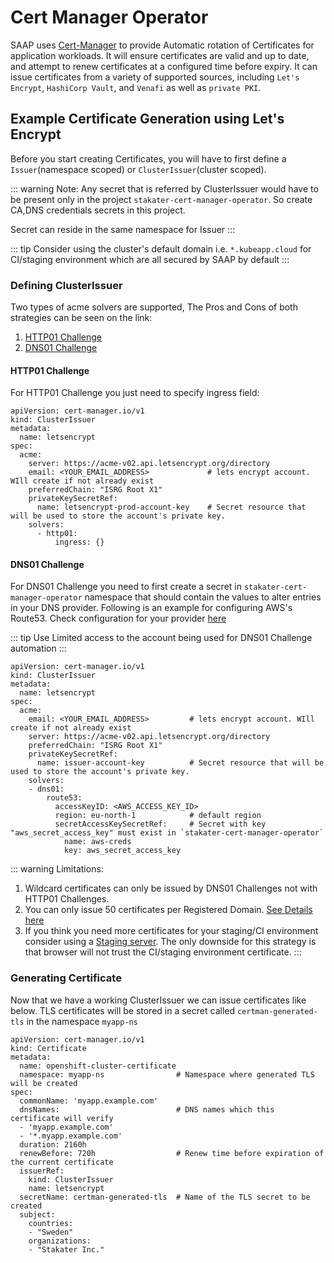 # Cert Manager Operator

SAAP uses [Cert-Manager](https://cert-manager.io/) to provide Automatic rotation of Certificates for application workloads.
It will ensure certificates are valid and up to date, and attempt to renew certificates at a configured time before expiry. It can issue certificates from a variety of supported sources, including `Let's Encrypt`, `HashiCorp Vault`, and `Venafi` as well as `private PKI`.

## Example Certificate Generation using Let's Encrypt

Before you start creating Certificates, you will have to first define a `Issuer`(namespace scoped) or `ClusterIssuer`(cluster scoped).

::: warning Note:
Any secret that is referred by ClusterIssuer would have to be present only in the project `stakater-cert-manager-operator`. So create CA,DNS credentials secrets in this project.

Secret can reside in the same namespace for Issuer
:::

::: tip
Consider using the cluster's default domain i.e. `*.kubeapp.cloud` for CI/staging environment which are all secured by SAAP by default
:::

### Defining ClusterIssuer

Two types of acme solvers are supported, The Pros and Cons of both strategies can be seen on the link:

1. [HTTP01 Challenge](https://letsencrypt.org/docs/challenge-types/#http-01-challenge)
2. [DNS01 Challenge](https://letsencrypt.org/docs/challenge-types/#dns-01-challenge)


#### HTTP01 Challenge
For HTTP01 Challenge you just need to specify ingress field:
```
apiVersion: cert-manager.io/v1
kind: ClusterIssuer
metadata:
  name: letsencrypt
spec:
  acme:
    server: https://acme-v02.api.letsencrypt.org/directory
    email: <YOUR_EMAIL_ADDRESS>             # lets encrypt account. WIll create if not already exist
    preferredChain: "ISRG Root X1"
    privateKeySecretRef:
      name: letsencrypt-prod-account-key    # Secret resource that will be used to store the account's private key.
    solvers:
      - http01:
          ingress: {}
```

#### DNS01 Challenge
For DNS01 Challenge you need to first create a secret in `stakater-cert-manager-operator` namespace that should contain the values to alter entries in your DNS provider. Following is an example for configuring AWS's Route53. Check configuration for your provider [here](https://cert-manager.io/v1.7-docs/configuration/acme/dns01/#supported-dns01-providers)

::: tip
 Use Limited access to the account being used for DNS01 Challenge automation 
:::

```
apiVersion: cert-manager.io/v1
kind: ClusterIssuer
metadata:
  name: letsencrypt
spec:
  acme:
    email: <YOUR_EMAIL_ADDRESS>         # lets encrypt account. WIll create if not already exist
    server: https://acme-v02.api.letsencrypt.org/directory
    preferredChain: "ISRG Root X1"
    privateKeySecretRef:
      name: issuer-account-key          # Secret resource that will be used to store the account's private key.
    solvers:
    - dns01:
        route53:
          accessKeyID: <AWS_ACCESS_KEY_ID>
          region: eu-north-1            # default region
          secretAccessKeySecretRef:     # Secret with key "aws_secret_access_key" must exist in `stakater-cert-manager-operator`
            name: aws-creds
            key: aws_secret_access_key  
```

::: warning Limitations:

1. Wildcard certificates can only be issued by DNS01 Challenges not with HTTP01 Challenges.
2. You can only issue 50 certificates per Registered Domain. [See Details here](https://letsencrypt.org/docs/rate-limits/)
3. If you think you need more certificates for your staging/CI environment consider using a [Staging server](https://letsencrypt.org/docs/staging-environment/). The only downside for this strategy is that browser will not trust the CI/staging environment certificate.
:::

### Generating Certificate

Now that we have a working ClusterIssuer we can issue certificates like below. TLS certificates will be stored in a secret called `certman-generated-tls` in the namespace `myapp-ns`

```
apiVersion: cert-manager.io/v1
kind: Certificate
metadata:
  name: openshift-cluster-certificate
  namespace: myapp-ns                # Namespace where generated TLS will be created
spec:
  commonName: 'myapp.example.com'
  dnsNames:                          # DNS names which this certificate will verify
  - 'myapp.example.com'
  - '*.myapp.example.com'
  duration: 2160h
  renewBefore: 720h                  # Renew time before expiration of the current certificate
  issuerRef:
    kind: ClusterIssuer
    name: letsencrypt
  secretName: certman-generated-tls  # Name of the TLS secret to be created 
  subject:
    countries:
    - "Sweden"
    organizations:
    - "Stakater Inc."
```